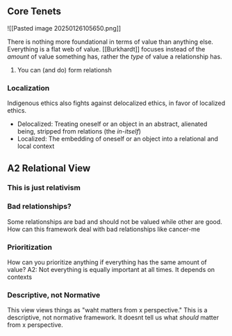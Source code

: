 
## Core Tenets
![[Pasted image 20250126105650.png]]

There is nothing more foundational in terms of value than anything else. Everything is a flat web of value. [[Burkhardt]] focuses instead of the *amount* of value something has, rather the *type* of value a relationship has. 
1. You can (and do) form relationsh

### Localization
Indigenous ethics also fights against delocalized ethics, in favor of localized ethics.
- Delocalized: Treating oneself or an object in an abstract, alienated being, stripped from relations (the *in-itself*)
- Localized: The embedding of oneself or an object into a relational and local context


## A2 Relational View

### This is just relativism

### Bad relationships?
Some relationships are bad and should not be valued while other are good. How can this framework deal with bad relationships like cancer-me

### Prioritization
How can you prioritize anything if everything has the same amount of value?
	A2: Not everything is equally important at all times. It depends on contexts 

### Descriptive, not Normative
This view views things as "waht matters from x perspective." This is a descriptive, not normative framework. It doesnt tell us what *should* matter from x perspective.
